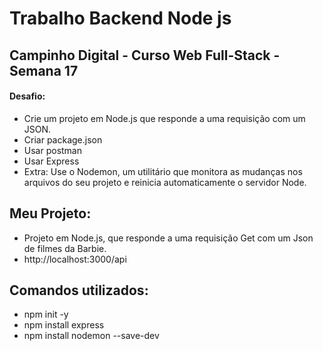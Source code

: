 # Trabalho Backend Node js 
## Campinho Digital - Curso Web Full-Stack - Semana 17
#### Desafio:
- Crie um projeto em Node.js que responde a uma requisição com um JSON.
- Criar package.json
- Usar postman 
- Usar Express 
- Extra: Use o Nodemon, um utilitário que monitora as mudanças nos arquivos do seu projeto e reinicia automaticamente o servidor Node.

## Meu Projeto: 
- Projeto em Node.js, que responde a uma requisição Get com um Json de filmes da Barbie.
-   http://localhost:3000/api

## Comandos utilizados:
- npm init -y
- npm install express
-  npm install nodemon --save-dev

